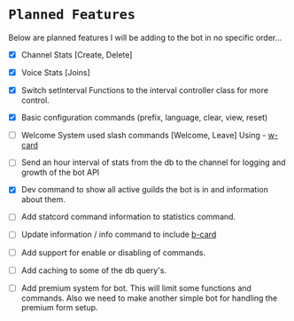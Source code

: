 # `Planned Features`

Below are planned features I will be adding to the bot in no specific order...

- [x] Channel Stats \[Create, Delete]

- [x] Voice Stats \[Joins]

- [x] Switch setInterval Functions to the interval controller class for more control.

- [x] Basic configuration commands (prefix, language, clear, view, reset)

- [ ] Welcome System used slash commands \[Welcome, Leave] Using - [w-card](https://github.com/AKORA-Studios/DiscordWelcomeCard)

- [ ] Send an hour interval of stats from the db to the channel for logging and growth of the bot API

- [x] Dev command to show all active guilds the bot is in and information about them.

- [ ] Add statcord command information to statistics command.

- [ ] Update information / info command to include [b-card](https://github.com/discord-card/bot)

- [ ] Add support for enable or disabling of commands.

- [ ] Add caching to some of the db query's.

- [ ] Add premium system for bot. This will limit some functions and commands. Also we need to make another simple bot for handling the premium form setup.
